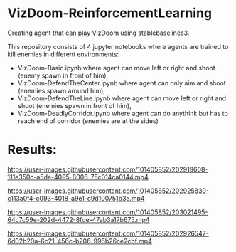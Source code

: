 # VizDoom-ReinforcementLearning
Creating agent that can play VizDoom using stablebaselines3.

This repository consists of 4 jupyter notebooks where agents are trained to kill enemies in different environments:
  - VizDoom-Basic.ipynb where agent can move left or right and shoot (enemy spawn in front of him),
  - VizDoom-DefendTheCenter.ipynb where agent can only aim and shoot (enemies spawn around him),
  - VizDoom-DefendTheLine.ipynb where agent can move left or right and shoot (enemies spawn in front of him),
  - VizDoom-DeadlyCorridor.ipynb where agent can do anythink but has to reach end of corridor (enemies are at the sides)
  

# Results:

https://user-images.githubusercontent.com/101405852/202919608-111e350c-a5de-4095-8006-75c014ca0144.mp4

https://user-images.githubusercontent.com/101405852/202925839-c113a0f4-c093-4018-a9e1-c9d100751b35.mp4

https://user-images.githubusercontent.com/101405852/203021495-64c7c59e-202d-4472-8fde-47ab3a17b675.mp4

https://user-images.githubusercontent.com/101405852/202926547-6d02b20a-6c21-456c-b206-996b26ce2cbf.mp4
